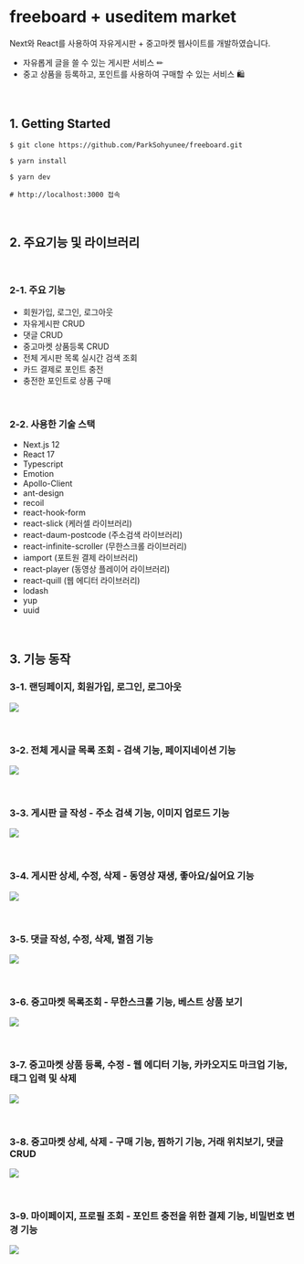 # freeboard + useditem market

Next와 React를 사용하여 자유게시판 + 중고마켓 웹사이트를 개발하였습니다.
- 자유롭게 글을 쓸 수 있는 게시판 서비스 ✏
- 중고 상품을 등록하고, 포인트를 사용하여 구매할 수 있는 서비스 🛍️

<br/>

## 1. Getting Started

```
$ git clone https://github.com/ParkSohyunee/freeboard.git

$ yarn install

$ yarn dev

# http://localhost:3000 접속
```

<br/>

## 2. 주요기능 및 라이브러리

<br/>

### 2-1. 주요 기능
- 회원가입, 로그인, 로그아웃
- 자유게시판 CRUD
- 댓글 CRUD
- 중고마켓 상품등록 CRUD
- 전체 게시판 목록 실시간 검색 조회
- 카드 결제로 포인트 충전
- 충전한 포인트로 상품 구매

<br/>

### 2-2. 사용한 기술 스택

- Next.js 12
- React 17
- Typescript
- Emotion
- Apollo-Client
- ant-design
- recoil
- react-hook-form
- react-slick (케러셀 라이브러리)
- react-daum-postcode (주소검색 라이브러리)
- react-infinite-scroller (무한스크롤 라이브러리)
- iamport (포트원 결제 라이브러리)
- react-player (동영상 플레이어 라이브러리)
- react-quill (웹 에디터 라이브러리)
- lodash
- yup
- uuid

<br/>

## 3. 기능 동작

### 3-1. 랜딩페이지, 회원가입, 로그인, 로그아웃  
![](https://github.com/ParkSohyunee/freeboard/blob/main/public/readme/1.%20%EB%9E%9C%EB%94%A9%ED%8E%98%EC%9D%B4%EC%A7%80%2C%20%ED%9A%8C%EC%9B%90%EA%B0%80%EC%9E%85%2C%20%EB%A1%9C%EA%B7%B8%EC%9D%B8%2C%20%EB%A1%9C%EA%B7%B8%EC%95%84%EC%9B%83.gif)

<br/>

### 3-2. 전체 게시글 목록 조회 - 검색 기능, 페이지네이션 기능  
![](https://github.com/ParkSohyunee/freeboard/blob/main/public/readme/2.%20%EB%AA%A9%EB%A1%9D%EC%A1%B0%ED%9A%8C%20-%20%EA%B2%80%EC%83%89%2C%20%ED%8E%98%EC%9D%B4%EC%A7%80%EB%84%A4%EC%9D%B4%EC%85%98.gif)

<br/>

### 3-3. 게시판 글 작성 - 주소 검색 기능, 이미지 업로드 기능  
![](https://github.com/ParkSohyunee/freeboard/blob/main/public/readme/3.%20%EA%B2%8C%EC%8B%9C%ED%8C%90%20%EA%B8%80%20%EC%9E%91%EC%84%B1%20-%20%EC%A3%BC%EC%86%8C%EA%B2%80%EC%83%89%2C%20%EC%9D%B4%EB%AF%B8%EC%A7%80%20%EC%97%85%EB%A1%9C%EB%93%9C.gif)

<br/>

### 3-4. 게시판 상세, 수정, 삭제 - 동영상 재생, 좋아요/싫어요 기능  
![](https://github.com/ParkSohyunee/freeboard/blob/main/public/readme/4.%20%EA%B2%8C%EC%8B%9C%ED%8C%90%20%EC%83%81%EC%84%B8%2C%20%EC%88%98%EC%A0%95%20-%20%EC%A2%8B%EC%95%84%EC%9A%94%2C%20%EB%8F%99%EC%98%81%EC%83%81%EC%9E%AC%EC%83%9D%20.gif)

<br/>

### 3-5. 댓글 작성, 수정, 삭제, 별점 기능  
![](https://github.com/ParkSohyunee/freeboard/blob/main/public/readme/5.%20%EB%8C%93%EA%B8%80%20%EC%9E%91%EC%84%B1%2C%20%EC%88%98%EC%A0%95%2C%20%EC%82%AD%EC%A0%9C%2C%20%EB%B3%84%EC%A0%90%EA%B8%B0%EB%8A%A5.gif)

<br/>

### 3-6. 중고마켓 목록조회 - 무한스크롤 기능, 베스트 상품 보기  
![](https://github.com/ParkSohyunee/freeboard/blob/main/public/readme/6.%20%EB%B2%A0%EC%8A%A4%ED%8A%B8%EC%83%81%ED%92%88%2C%20%EB%AC%B4%ED%95%9C%EC%8A%A4%ED%81%AC%EB%A1%A4.gif)

<br/>

### 3-7. 중고마켓 상품 등록, 수정 - 웹 에디터 기능, 카카오지도 마크업 기능, 태그 입력 및 삭제  
![](https://github.com/ParkSohyunee/freeboard/blob/main/public/readme/7.%20%EC%A4%91%EA%B3%A0%EC%83%81%ED%92%88%20%EB%93%B1%EB%A1%9D%20-%20%EC%B9%B4%EC%B9%B4%EC%98%A4%EC%A7%80%EB%8F%84%2C%20%ED%83%9C%EA%B7%B8%20%EC%9E%85%EB%A0%A5%2C%20%EC%9B%B9%EC%97%90%EB%94%94%ED%84%B0.gif)

<br/>

### 3-8. 중고마켓 상세, 삭제 - 구매 기능, 찜하기 기능, 거래 위치보기, 댓글 CRUD  
![](https://github.com/ParkSohyunee/freeboard/blob/main/public/readme/8.%20%EC%83%81%ED%92%88%20%EC%83%81%EC%84%B8%EB%B3%B4%EA%B8%B0%20-%20%EC%B0%9C%ED%95%98%EA%B8%B0%2C%20%EA%B5%AC%EB%A7%A4%2C%20%EB%8C%93%EA%B8%80.gif)

<br/>

### 3-9. 마이페이지, 프로필 조회 - 포인트 충전을 위한 결제 기능, 비밀번호 변경 기능 
![](https://github.com/ParkSohyunee/freeboard/blob/main/public/readme/9.%20%EB%A7%88%EC%9D%B4%ED%8E%98%EC%9D%B4%EC%A7%80%20-%20%ED%8F%AC%EC%9D%B8%ED%8A%B8%EC%B6%A9%EC%A0%84%20%EC%B9%B4%EB%93%9C%EA%B2%B0%EC%A0%9C.gif)

